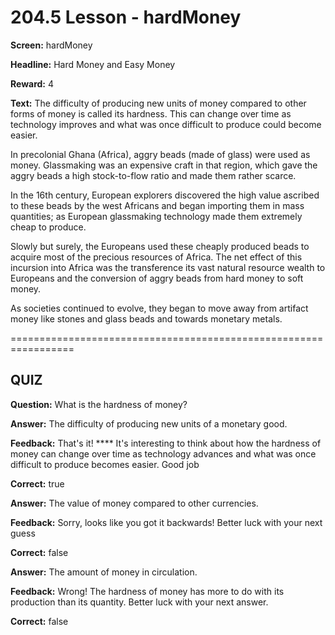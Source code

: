 # 204.5 Lesson - hardMoney

**Screen:** hardMoney

**Headline:** Hard Money and Easy Money

**Reward:** 4

**Text:** The difficulty of producing new units of money compared to other forms of money is called its hardness. This can change over time as technology improves and what was once difficult to produce could become easier.

In precolonial Ghana (Africa), aggry beads (made of glass) were used as money. Glassmaking was an expensive craft in that region, which gave the aggry beads a high stock-to-flow ratio and made them rather scarce.

In the 16th century, European explorers discovered the high value ascribed to these beads by the west Africans and began importing them in mass quantities; as European glassmaking technology made them extremely cheap to produce.

Slowly but surely, the Europeans used these cheaply produced beads to acquire most of the precious resources of Africa. The net effect of this incursion into Africa was the transference its vast natural resource wealth to Europeans and the conversion of aggry beads from hard money to soft money.

As societies continued to evolve, they began to move away from artifact money like stones and glass beads and towards monetary metals.

\=================================================================

## QUIZ

**Question:** What is the hardness of money?

**Answer:** The difficulty of producing new units of a monetary good.

**Feedback:** That's it! \*\*\*\* It's interesting to think about how the hardness of money can change over time as technology advances and what was once difficult to produce becomes easier. Good job

**Correct:** true

**Answer:** The value of money compared to other currencies.

**Feedback:** Sorry, looks like you got it backwards! Better luck with your next guess

**Correct:** false

**Answer:** The amount of money in circulation.

**Feedback:** Wrong! The hardness of money has more to do with its production than its quantity. Better luck with your next answer.

**Correct:** false

<figure><img src="../.gitbook/assets/204-05 (1).png" alt=""><figcaption></figcaption></figure>
